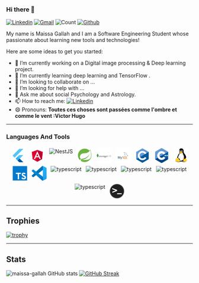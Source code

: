 ### Hi there 👋

[![Linkedin](https://img.shields.io/badge/maissa-gallah-red?style=flat&logo=Linkedin&logoColor=white)](https://www.linkedin.com/in/maissa-gallah-b91a481ba/) [![Gmail](https://img.shields.io/badge/maissa-gallah-c14438?style=flat&logo=Gmail&logoColor=white)](mailto:maissaglh@gmail.com) ![Count](https://visitor-badge.laobi.icu/badge?page_id=maissa-gallah.maissa-gallah) [![Github](https://img.shields.io/github/followers/maissa-gallah?label=Follow&style=social)](https://github.com/maissa-gallah) 

My name is Maissa Gallah and I am a Software Engineering Student whose passionate about learning new tools and technologies!


Here are some ideas to get you started:

- 🔭 I’m currently working on a Digital image processing & Deep learning project.
- 🌱 I’m currently learning deep learning and TensorFlow .
- 👯 I’m looking to collaborate on ...
- 🤔 I’m looking for help with ...
- 💬 Ask me about social Psychology and Astrology.
- 📫 How to reach me: [![Linkedin](https://img.shields.io/badge/maissa-gallah-red?style=flat&logo=Linkedin&logoColor=white)](https://www.linkedin.com/in/maissa-gallah-b91a481ba/)
- 😄 Pronouns: **Toutes ces choses sont passées comme l'ombre et comme le vent :Victor Hugo**

---------------------------------------------------------------------------------------------------------------

### **Languages And Tools**

<p align="center">
<img src="https://raw.githubusercontent.com/github/explore/80688e429a7d4ef2fca1e82350fe8e3517d3494d/topics/flutter/flutter.png" alt="Flutter" width="40" height="40" style="vertical-align:top; margin:4px">
<img src="https://raw.githubusercontent.com/github/explore/80688e429a7d4ef2fca1e82350fe8e3517d3494d/topics/angular/angular.png" alt="Angular" width="40" height="40" style="vertical-align:top; margin:4px">
<img src="https://icon-icons.com/icons2/2107/PNG/64/file_type_nestjs_icon_130355.png" alt="NestJS" width="40" height="40" style="vertical-align:top; margin:4px">
<img src="https://raw.githubusercontent.com/github/explore/80688e429a7d4ef2fca1e82350fe8e3517d3494d/topics/spring-boot/spring-boot.png" alt="Spring Boot" width="40" height="40" style="vertical-align:top; margin:4px">
<img src="https://raw.githubusercontent.com/github/explore/80688e429a7d4ef2fca1e82350fe8e3517d3494d/topics/mongodb/mongodb.png" alt="MongoDB" width="40" height="40" style="vertical-align:top; margin:4px">
<img src="https://raw.githubusercontent.com/github/explore/80688e429a7d4ef2fca1e82350fe8e3517d3494d/topics/mysql/mysql.png" alt="MySQL" width="40" height="40" style="vertical-align:top; margin:4px">
  
 <img src="https://raw.githubusercontent.com/devicons/devicon/master/icons/c/c-original.svg" alt="c" width="40" height="40" style="vertical-align:top; margin:4px" /> 
 <img src="https://raw.githubusercontent.com/devicons/devicon/master/icons/cplusplus/cplusplus-original.svg" alt="cplusplus" width="40" height="40" style="vertical-align:top; margin:4px" />  
 <img src="https://raw.githubusercontent.com/devicons/devicon/master/icons/linux/linux-original.svg" alt="linux" width="40" height="40" style="vertical-align:top; margin:4px" /> 
 <img src="https://raw.githubusercontent.com/devicons/devicon/master/icons/typescript/typescript-original.svg" alt="typescript" width="40" height="40" style="vertical-align:top; margin:4px"/> 
   <img src="https://raw.githubusercontent.com/github/explore/80688e429a7d4ef2fca1e82350fe8e3517d3494d/topics/visual-studio-code/visual-studio-code.png" alt="typescript" width="40" height="40" style="vertical-align:top; margin:4px"/> 
     <img src="https://dzone.com/storage/temp/12434118-spring-boot-logo.png" alt="typescript" width="40" height="40" style="vertical-align:top; margin:4px"/> 
  <img src="https://icon-library.com/images/java-icon-png/java-icon-png-15.jpg" alt="typescript" width="40" height="40" style="vertical-align:top; margin:4px"/> 
    <img src="https://iconape.com/wp-content/files/ds/99775/svg/symfony.svg" alt="typescript" width="40" height="40" style="vertical-align:top; margin:4px"/> 
    <img src="https://upload.wikimedia.org/wikipedia/commons/thumb/3/3f/Git_icon.svg/1024px-Git_icon.svg.png" alt="typescript" width="40" height="40" style="vertical-align:top; margin:4px"/> 
      <img src="https://www.iconsdb.com/icons/preview/white/github-6-xxl.png" alt="typescript" width="40" height="40" style="vertical-align:top; margin:4px"/> 
      <img src="https://raw.githubusercontent.com/github/explore/80688e429a7d4ef2fca1e82350fe8e3517d3494d/topics/terminal/terminal.png" alt="typescript" width="40" height="40" style="vertical-align:top; margin:4px"/> 
  
  </p>

---------------------------------------------------------------------------------------------------------------
## Trophies

[![trophy](https://github-profile-trophy.vercel.app/?username=maissa-gallah&theme=radical)](https://github.com/ryo-ma/github-profile-trophy)

---------------------------------------------------------------------------------------------------------------
## Stats

![maissa-gallah GitHub stats](https://github-readme-stats.vercel.app/api?username=maissa-gallah&show_icons=true&theme=radical) 
[![GitHub Streak](https://github-readme-streak-stats.herokuapp.com/?user=maissa-gallah&theme=radical)](https://git.io/streak-stats)


